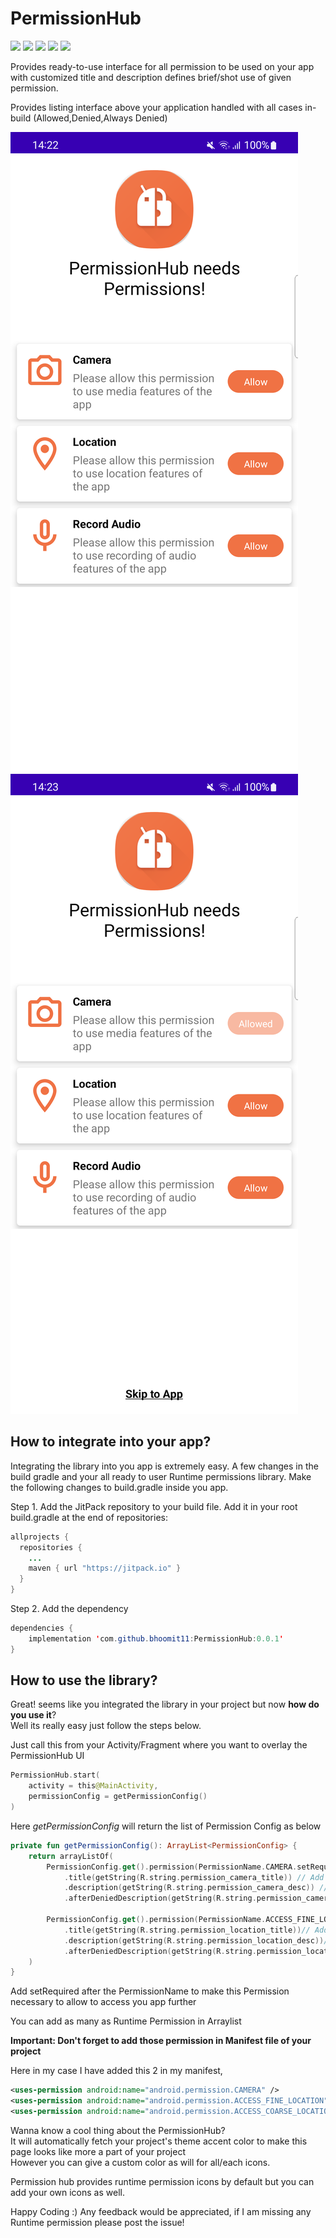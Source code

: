 
# PermissionHub 
<a class="badge-align" href="https://www.codacy.com/app/bhoomit11/PermissionHub?utm_source=github.com&amp;utm_medium=referral&amp;utm_content=bhoomit11/PermissionHub&amp;utm_campaign=Badge_Grade"><img src="https://api.codacy.com/project/badge/Grade/dd28ce7f922d4ad290c804283917f89d"/></a>
<a href="https://jitpack.io/#bhoomit11/PermissionHub"><img src="https://jitpack.io/v/bhoomit11/PermissionHub/month.svg"/></a>
<a href="https://jitpack.io/#bhoomit11/PermissionHub"> <img src="https://jitpack.io/v/bhoomit11/PermissionHub.svg" /></a>
<a href="https://github.com/bhoomit11/PermissionHub/actions"> <img src="https://github.com/bhoomit11/PermissionHub/workflows/Build/badge.svg" /></a>
<a href="https://opensource.org/licenses/MIT"><img src="https://img.shields.io/badge/License-MIT-blue.svg"/></a>

Provides ready-to-use interface for all permission to be used on your app with customized title and description defines brief/shot use of given permission.<br>

Provides listing interface above your application handled with all cases in-build (Allowed,Denied,Always Denied)<br>

<img src="https://github.com/bhoomit11/PermissionHub/blob/master/screenshot/Screenshot_20220415_142207.png?raw=true" />
<img src="https://github.com/bhoomit11/PermissionHub/blob/master/screenshot/Screenshot_20220415_142330.png?raw=true" />

## How to integrate into your app?
Integrating the library into you app is extremely easy. A few changes in the build gradle and your all ready to user Runtime permissions library. Make the following changes to build.gradle inside you app.

Step 1. Add the JitPack repository to your build file. Add it in your root build.gradle at the end of repositories:

```java
allprojects {
  repositories {
    ...
    maven { url "https://jitpack.io" }
  }
}
```
Step 2. Add the dependency
```java
dependencies {
    implementation 'com.github.bhoomit11:PermissionHub:0.0.1'
}
```
## How to use the library?
Great! seems like you integrated the library in your project but now **how do you use it**?<br>
Well its really easy just follow the steps below.<br>

Just call this from your Activity/Fragment where you want to overlay the PermissionHub UI

```kotlin
PermissionHub.start(
    activity = this@MainActivity,
    permissionConfig = getPermissionConfig()
)
```

Here _*getPermissionConfig*_ will return the list of Permission Config as below

```kotlin
private fun getPermissionConfig(): ArrayList<PermissionConfig> {
    return arrayListOf(
        PermissionConfig.get().permission(PermissionName.CAMERA.setRequired()) // add setRequired if permission is must required for your App
            .title(getString(R.string.permission_camera_title)) // Add permission title to be showed up on permission screen
            .description(getString(R.string.permission_camera_desc)) // Add permission desc to be showed up on permission screen
            .afterDeniedDescription(getString(R.string.permission_camera_after_deny_desc)), // Add permission desc to be showed up after permission is denied permanently from user

        PermissionConfig.get().permission(PermissionName.ACCESS_FINE_LOCATION)// add setRequired if permission is must required for your App
            .title(getString(R.string.permission_location_title))// Add permission title to be showed up on permission screen
            .description(getString(R.string.permission_location_desc))// Add permission desc to be showed up on permission screen
            .afterDeniedDescription(getString(R.string.permission_location_after_deny_desc))// Add permission desc to be showed up after permission is denied permanently from user
    )
}
```
Add setRequired after the PermissionName to make this Permission necessary to allow to access you app further<br>

You can add as many as Runtime Permission in Arraylist<PermissionConfig> 

**Important: Don't forget to add those permission in Manifest file of your project**<br>

Here in my case I have added this 2 in my manifest, 

```xml
<uses-permission android:name="android.permission.CAMERA" />
<uses-permission android:name="android.permission.ACCESS_FINE_LOCATION" />
<uses-permission android:name="android.permission.ACCESS_COARSE_LOCATION" />
```

Wanna know a cool thing about the PermissionHub?<br>
It will automatically fetch your project's theme accent color to make this page looks like more a part of your project<br>
However you can give a custom color as will for all/each icons.<br>

Permission hub provides runtime permission icons by default but you can add your own icons as well.

Happy Coding :)
Any feedback would be appreciated, if I am missing any Runtime permission please post the issue!